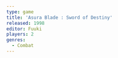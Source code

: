 ```yaml
---
type: game
title: 'Asura Blade : Sword of Destiny'
released: 1998
editor: Fuuki
players: 2
genres:
  - Combat
---
```

